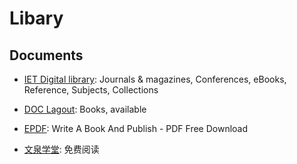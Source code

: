 # Libary


## Documents

- [IET Digital library](https://digital-library.theiet.org/): Journals & magazines, Conferences, eBooks, Reference, Subjects, Collections

- [DOC Lagout](https://doc.lagout.org/): Books, available

- [EPDF](https://epdf.pub/): Write A Book And Publish - PDF Free Download

- [文泉学堂](https://lib-nuanxin.wqxuetang.com/): 免费阅读
